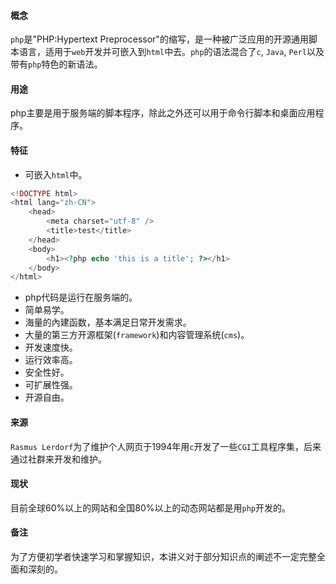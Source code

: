 #### 概念
`php`是"PHP:Hypertext Preprocessor"的缩写，是一种被广泛应用的开源通用脚本语言，适用于`web`开发并可嵌入到`html`中去。`php`的语法混合了`c`, `Java`, `Perl`以及带有`php`特色的新语法。

#### 用途
php主要是用于服务端的脚本程序，除此之外还可以用于命令行脚本和桌面应用程序。

#### 特征
* 可嵌入`html`中。
```php
<!DOCTYPE html>
<html lang="zh-CN">
    <head>
        <meta charset="utf-8" />
        <title>test</title>
    </head>
    <body>
        <h1><?php echo 'this is a title'; ?></h1>
    </body>
</html>
```
* php代码是运行在服务端的。
* 简单易学。
* 海量的內建函数，基本满足日常开发需求。
* 大量的第三方开源框架(`framework`)和内容管理系统(`cms`)。
* 开发速度快。
* 运行效率高。
* 安全性好。
* 可扩展性强。
* 开源自由。

#### 来源
`Rasmus Lerdorf`为了维护个人网页于1994年用`c`开发了一些`CGI`工具程序集，后来通过社群来开发和维护。

#### 现状
目前全球60%以上的网站和全国80%以上的动态网站都是用`php`开发的。

#### 备注
为了方便初学者快速学习和掌握知识，本讲义对于部分知识点的阐述不一定完整全面和深刻的。